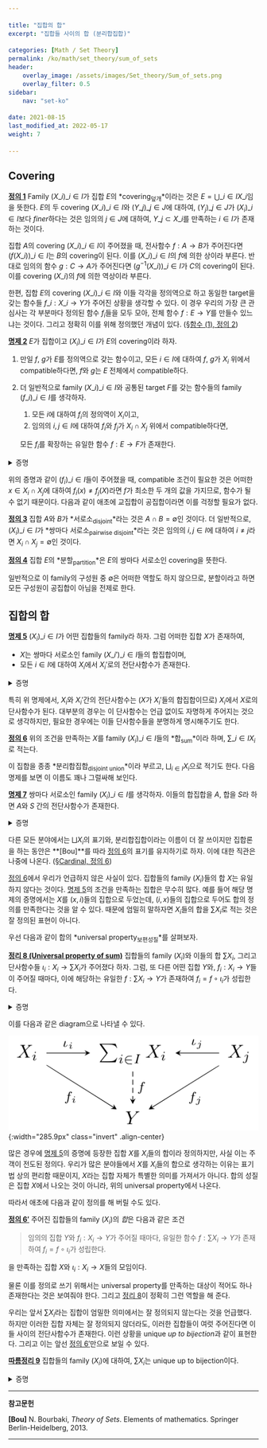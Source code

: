 ```yaml
---

title: "집합의 합"
excerpt: "집합들 사이의 합 (분리합집합)"

categories: [Math / Set Theory]
permalink: /ko/math/set_theory/sum_of_sets
header:
    overlay_image: /assets/images/Set_theory/Sum_of_sets.png
    overlay_filter: 0.5
sidebar: 
    nav: "set-ko"

date: 2021-08-15
last_modified_at: 2022-05-17
weight: 7

---
```


## Covering
<div class="definition" markdown="1">

<ins id="df1">**정의 1**</ins> Family $(X\_i)\_{i\in I}$가 집합 $E$의 *covering<sub>덮개</sub>*이라는 것은 $E=\bigcup\_{i\in I} X\_i$임을 뜻한다. $E$의 두 covering $(X\_i)\_{i\in I}$와 $(Y\_j)\_{j\in J}$에 대하여, $(Y_j)\_{j\in J}$가 $(X_i)\_{i\in I}$보다 *finer*하다는 것은 임의의 $j\in J$에 대하여, $Y\_j\subset X\_i$를 만족하는 $i\in I$가 존재하는 것이다.

</div>


집합 $A$의 covering $(X\_i)\_{i\in I}$이 주어졌을 때, 전사함수 $f:A\rightarrow B$가 주어진다면 $(f(X\_i))\_{i\in I}$는 $B$의 covering이 된다. 이를 $(X\_i)\_{i\in I}$의 $f$에 의한 상이라 부른다. 반대로 임의의 함수 $g:C\rightarrow A$가 주어진다면 $(g^{-1}(X\_i))\_{i\in I}$가 $C$의 covering이 된다. 이를 covering $(X\_i)$의 $f$에 의한 역상이라 부른다.

한편, 집합 $E$의 covering $(X\_i)\_{i\in I}$와 이들 각각을 정의역으로 하고 동일한 target을 갖는 함수들 $f\_i:X\_i\rightarrow Y$가 주어진 상황을 생각할 수 있다. 이 경우 우리의 가장 큰 관심사는 각 부분마다 정의된 함수 $f_i$들을 모두 모아, 전체 함수 $f:E\rightarrow Y$를 만들수 있느냐는 것이다. 그리고 정확히 이를 위해 정의했던 개념이 있다. ([§함수 (1), 정의 2](/ko/math/set_theory/functions_1#df2))

<div class="proposition" markdown="1">

<ins id="pp2">**명제 2**</ins>  $E$가 집합이고 $(X_i)\_{i\in I}$가 $E$의 covering이라 하자. 

1. 만일 $f$, $g$가 $E$를 정의역으로 갖는 함수이고, 모든 $i\in I$에 대하여 $f$, $g$가 $X_i$ 위에서 compatible하다면, $f$와 $g$는 $E$ 전체에서 compatible하다.  
2. 더 일반적으로 family $(X\_i)\_{i\in I}$와 공통된 target $F$를 갖는 함수들의 family $(f\_i)\_{i\in I}$를 생각하자.  

     1. 모든 $i$에 대하여 $f_i$의 정의역이 $X_i$이고,  
     2. 임의의 $i, j\in I$에 대하여 $f_i$와 $f_j$가 $X_i\cap X_j$ 위에서 compatible하다면,

    모든 $f_i$를 확장하는 유일한 함수 $f:E\rightarrow F$가 존재한다. 
</div>

<details class="proof" markdown="1">
<summary>증명</summary>
우선 첫 번째 주장을 보이기 위해 임의의 $x\in E$가 주어졌다고 하자. $(X_i)\_{i\in I}$가 $E$를 덮으므로, 어떤 $i\in I$가 존재하여 $x\in X_i$이다. 그런데 $f$와 $g$는 $X_i$ 위에서 compatible하므로 $f(x)=g(x)$이다. $x$가 임의의 원소이므로 $f$와 $g$는 $E$ 전체에서 compatible하다.

이제 두 번째를 증명하기 위해, $f_i$들의 그래프를 $F_i$라 하자. 우리는 $F=\bigcup\_{i\in I} F_i$가 functional graph임을 보일 것이다. 즉, 임의로 주어진 $x\in \bigcup\_{i\in I} X_i$에 대하여,

>만일 $(x,y)\in F$이고 $(x,y')\in F$라면 $y=y'$

임을 보여야 한다. 그런데 만일 <phrase>$(x,y)\in F$이고 $(X,y')\in F$</phrase>라면, <phrase>어떤 $i$, $j$에 대하여 $(x,y)\in F_i$이고 $(x,y')\in F_j$</phrase>이므로 $x\in X_i$, $y\in X_j$이다. 따라서 <phrase>$x\in \operatorname{pr}\_1 f_i=X_i$이고 $x\in\operatorname{pr}\_1 f_j=X_j$</phrase>에서 $x\in X_i\cap X_j$이고, 집합 $X_i\cap X_j$ 위에서 $f_i$와 $f_j$는 compatible하므로 $y=f_i(x)=f_j(x)=y'$이다. 따라서 $F$는 functional이다.  

이 그래프의 정의역이 $\bigcup\_{i\in I} X_i$임은 자명하고, $f$의 유일성은 첫 번째 부분으로부터 자명하다. 만일 $f\_i$들을 확장하는 또다른 $g$가 존재한다면, 임의의 $i$에 대하여 $f$와 $g$가 모두 $X_i$에서 $f_i$와 compatible할 것이기 때문이다.

</details>

위의 증명과 같이 $(f_i)\_{i\in I}$들이 주어졌을 때, compatible 조건이 필요한 것은 어떠한 $x\in X_i\cap X_j$에 대하여 $f_i(x)\neq f_j(X)$라면 $f$가 최소한 두 개의 값을 가지므로, 함수가 될 수 없기 때문이다. 다음과 같이 애초에 교집합이 공집합이라면 이를 걱정할 필요가 없다.

<div class="definition" markdown="1">

<ins id="df3">**정의 3**</ins> 집합 $A$와 $B$가 *서로소<sub>disjoint</sub>*라는 것은 $A\cap B=\emptyset$인 것이다. 더 일반적으로, $(X_i)\_{i\in I}$가 *쌍마다 서로소<sub>pairwise disjoint</sub>*라는 것은 임의의 $i, j\in I$에 대하여 $i\neq j$라면 $X_i\cap X_j=\emptyset$인 것이다.

</div>

<div class="definition" markdown="1">

<ins id="df4">**정의 4**</ins> 집합 $E$의 *분할<sub>partition</sub>*은 $E$의 쌍마다 서로소인 covering을 뜻한다.

</div>

일반적으로 이 family의 구성원 중 $\emptyset$은 어떠한 역할도 하지 않으므로, 분할이라고 하면 모든 구성원이 공집합이 아님을 전제로 한다. 

## 집합의 합

<div class="proposition" markdown="1">

<ins id="p53">**명제 5**</ins> $(X_i)\_{i\in I}$가 어떤 집합들의 family라 하자. 그럼 어떠한 집합 $X$가 존재하여, 

- $X$는 쌍마다 서로소인 family $(X\_i')\_{i\in I}$들의 합집합이며, 
- 모든 $i\in I$에 대하여 $X_i$에서 $X_i'$로의 전단사함수가 존재한다.

</div>
<details class="proof" markdown="1">
<summary>증명</summary>
$X_i'$를 $x\in X_i$를 만족하는 $(x, i)$들로 이루어진 집합이라 하자. 그럼 $(X_i')\_{i\in I}$는 쌍마다 서로소이다. 또, 각각의 $X_i$에 대하여 $x\mapsto (x,i)$는 전단사함수가 된다. 따라서 $X=\bigcup\_{i\in I} X_i'$가 주어진 조건을 만족한다.
</details>

특히 위 명제에서, $X_i$와 $X_i'$간의 전단사함수는 ($X$가 $X_i'$들의 합집합이므로) $X_i$에서 $X$로의 단사함수가 된다. 대부분의 경우는 이 단사함수는 언급 없이도 자명하게 주어지는 것으로 생각하지만, 필요한 경우에는 이들 단사함수들을 분명하게 명시해주기도 한다.

<div class="definition" markdown="1">

<ins id="df6">**정의 6**</ins> 위의 조건을 만족하는 $X$를 family $(X_i)\_{i\in I}$들의 *합<sub>sum</sub>*이라 하며, $\sum\_{i\in I} X_i$로 적는다.

</div>

이 집합을 종종 *분리합집합<sub>disjoint union</sub>*이라 부르고, $\bigsqcup_{i\in I} X_i$으로 적기도 한다. 다음 명제를 보면 이 이름도 꽤나 그럴싸해 보인다.

<div class="proposition" markdown="1">

<ins id="pp7">**명제 7**</ins> 쌍마다 서로소인 family $(X_i)\_{i\in I}$를 생각하자. 이들의 합집합을 $A$, 합을 $S$라 하면 $A$와 $S$ 간의 전단사함수가 존재한다.

</div>
<details class="proof" markdown="1">
<summary>증명</summary>
$f_i:X_i\rightarrow X_i\times\left\\{i\right\\}$를 $x\mapsto (x, i)$로 정의하자. 이제 $(f_i)\_{i\in I}$를 $\bigcup\_{i\in I} X_i=A$로 확장하면 된다.
</details>

다른 모든 분야에서는 $\bigsqcup X_i$의 표기와, 분리합집합이라는 이름이 더 잘 쓰이지만 집합론을 하는 동안은 **[Bou]**를 따라 [정의 6](#df6)의 표기를 유지하기로 하자. 이에 대한 직관은 나중에 나온다. ([§Cardinal, 정의 6](/ko/math/set_theory/cardinals#df6))

[정의 6](#df6)에서 우리가 언급하지 않은 사실이 있다. 집합들의 family $(X_i)$들의 합 $X$는 유일하지 않다는 것이다. [명제 5](#pp5)의 조건을 만족하는 집합은 무수히 많다. 예를 들어 해당 명제의 증명에서는 $X$를 $(x,i)$들의 집합으로 두었는데, $(i,x)$들의 집합으로 두어도 합의 정의를 만족한다는 것을 알 수 있다. 때문에 엄밀히 말하자면 $X_i$들의 합을 $\sum X_i$로 적는 것은 잘 정의된 표현이 아니다.

우선 다음과 같이 합의 *universal property<sub>보편성질</sub>*를 살펴보자.

<div class="proposition" markdown="1">

<ins id="thm8">**정리 8 (Universal property of sum)**</ins> 집합들의 family $(X_i)$와 이들의 합 $\sum X_i$, 그리고 단사함수들 $\iota_i:X_i\rightarrow\sum X_i$가 주어졌다 하자. 그럼, 또 다른 어떤 집합 $Y$와, $f_i:X_i\rightarrow Y$들이 주어질 때마다, 이에 해당하는 유일한 $f:\sum X_i\rightarrow Y$가 존재하여 $f_i=f\circ\iota_i$가 성립한다. 

</div>
<details class="proof" markdown="1">
<summary>증명</summary>

우선, 이러한 함수 $f$가 (존재한다면) 유일하다는 것을 보이자. 이를 위해서는 임의의 $x\in\sum X_i$에 대하여, 그 함숫값 $f(x)$가 항상 유일하게 결정된다는 것을 보이면 충분하다. $\sum X_i$는 쌍마다 서로소인 family $(X_i')$들의 합집합이므로, $x\in X_i'$이도록 하는 유일한 $i\in I$가 존재한다. 그럼 $\iota_i:X_i\rightarrow X_i'$가 전단사함수이므로, 또 다시 $X_i$의 유일한 원소 $x_i$가 존재하여 $\iota_i(x_i)=x$이도록 할 수 있다. 이제,

$$f(x)=f(\iota_i(x_i))=(f\circ\iota_i)(x_i)=f_i(x_i)$$

이므로, $x$에서의 함숫값 $f(x)$는 반드시 $f_i(x_i)$와 같아야 하고 따라서 $f$는 유일하게 결정된다.

이제 유일성 증명에서 힌트를 얻어, 함수 $f$의 존재성을 보이자. $f(x)$를 위의 식과 같이 $f_i(x_i)$로 <em_ko>정의</em_ko>하고, $f$가 실제로 함수가 된다는 것을 증명하면 된다. 예를 들어, 이렇게 정의하면 $f$는 모든 $\sum X_i$의 원소에 대해 정의가 될 것이며, 또 하나의 $x$는 위에서 이야기한 것과 같이 오직 하나의 함숫값만을 지정한다.

</details>

이를 다음과 같은 diagram으로 나타낼 수 있다.

![universal_property_of_sum](/assets/images/Set_theory/Sum_of_sets-1.png){:width="285.9px" class="invert" .align-center}

많은 경우에 [명제 5](#pp5)의 증명에 등장한 집합 $X$를 $X_i$들의 합이라 정의하지만, 사실 이는 주객이 전도된 정의다. 우리가 많은 분야들에서 $X$를 $X_i$들의 합으로 생각하는 이유는 표기법 상의 편리함 때문이지, $X$라는 집합 자체가 특별한 의미를 가져서가 아니다. 합의 성질은 집합 $X$에서 나오는 것이 아니라, 위의 universal property에서 나온다.

따라서 애초에 다음과 같이 정의를 해 버릴 수도 있다.

<div class="definition" markdown="1">

<ins id="df6-1">**정의 6$'$**</ins> 주어진 집합들의 family $(X_i)$의 *합*은 다음과 같은 조건
 
> 임의의 집합 $Y$와 $f_i:X_i\rightarrow Y$가 주어질 때마다, 유일한 함수 $f:\sum X_i\rightarrow Y$가 존재하여 $f_i=f\circ\iota_i$가 성립한다.

을 만족하는 집합 $X$와 $\iota_i:X_i\rightarrow X$들의 모임이다.

</div>

물론 이를 정의로 쓰기 위해서는 universal property를 만족하는 대상이 적어도 하나 존재한다는 것은 보여줘야 한다. 그리고 [정리 8](#thm8)이 정확히 그런 역할을 해 준다. 

우리는 앞서 $\sum X_i$라는 집합이 엄밀한 의미에서는 잘 정의되지 않는다는 것을 언급했다. 하지만 이러한 집합 자체는 잘 정의되지 않더라도, 이러한 집합들이 여럿 주어진다면 이들 사이의 전단사함수가 존재한다. 이런 상황을 unique *up to bijection*과 같이 표현한다. 그리고 이는 앞선 [정의 6$'$](#df6-1)만으로 보일 수 있다. 

<div class="proposition" markdown="1">

<ins id="crl9">**따름정리 9**</ins> 집합들의 family $(X_i)$에 대하여, $\sum X_i$는 unique up to bijection이다.

</div>
<details class="proof" markdown="1">
<summary>증명</summary>

두 개의 합 $S$, $S'$가 주어졌다 하고, $X_i$에서 $S$, $S'$로의 단사함수들을 각각 $\iota_i$, $\iota_i'$라 하자. 우선, 함수 $\iota_i':X_i\rightarrow Y$에 대하여, $S$의 universal property를 적용하면 유일한 $\phi':S\rightarrow S'$가 존재하여 $\iota_i'=\phi'\circ\iota_i$이도록 할 수 있다. 이와 비슷하게, 함수 $\iota_i$들에 $S'$의 universal property를 적용하면, 또 다시 유일한 $\phi:S'\rightarrow S$가 존재하여 $\iota_i=\phi\circ\iota_i'$이도록 할 수 있다. 그럼

$$\iota_i'=\phi'\circ\iota_i=\phi'\circ(\phi\circ\iota_i')=(\phi'\circ\phi)\circ\iota_i'$$

이다. 한편, 함수들 $\iota_i':X_i\rightarrow S'$에 이번에는 $S'$의 universal property를 적용하자. 그럼 어떤 유일한 함수 $\psi:S'\rightarrow S'$가 존재하여 $\iota_i'=\psi\circ\iota_i'$를 만족한다. 이는 당연히 $\psi=\operatorname{id}\_{S'}$에 의해 만족되는 식이므로, 유일성에 의해 이 식을 만족하는 모든 함수 $\psi$들은 $\operatorname{id}\_{S'}$와 같다. 따라서 $\phi'\circ\phi=\operatorname{id}\_{S'}$이고, $\operatorname{id}\_{S'}$는 전단사이므로 $\phi'$는 전사함수, $\phi$는 단사함수이다. ([§함수 (2), 명제 3](/ko/math/set_theory/functions_2#pp3))

마찬가지로, $\phi\circ\phi'=\operatorname{id}\_S$임을 보일 수 있고, 이로 인해 $\phi$는 전사함수, $\phi'$는 단사함수다. 즉, 이들은 각각 전단사함수가 되므로 $S$와 $S'$ 사이의 전단사함수가 존재한다. 

</details>


---
**참고문헌**

**[Bou]** N. Bourbaki, <i>Theory of Sets</i>. Elements of mathematics. Springer Berlin-Heidelberg, 2013.

---

